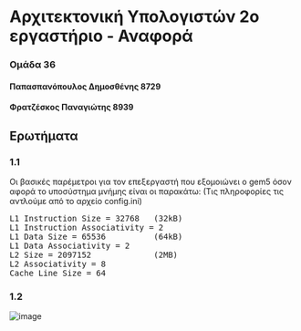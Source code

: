 # Αρχιτεκτονική Υπολογιστών 2ο εργαστήριο - Αναφορά
### Ομάδα 36
#### Παπασπανόπουλος Δημοσθένης 8729
#### Φρατζέσκος Παναγιώτης 8939

## Ερωτήματα 

### 1.1
 Οι βασικές παρέμετροι για τον επεξεργαστή που εξομοιώνει ο gem5 όσον αφορά το υποσύστημα μνήμης είναι οι παρακάτω:
 (Τις πληροφορίες τις αντλούμε από το αρχείο config.ini)
 
<pre>L1 Instruction Size = 32768   (32kB)      
L1 Instruction Associativity = 2
L1 Data Size = 65536          (64kB)
L1 Data Associativity = 2
L2 Size = 2097152             (2MB)
L2 Associativity = 8
Cache Line Size = 64</pre>


### 1.2
![image](https://user-images.githubusercontent.com/43822588/70311619-aaae7e00-181a-11ea-9b8f-66b33eb5ec6f.png)
